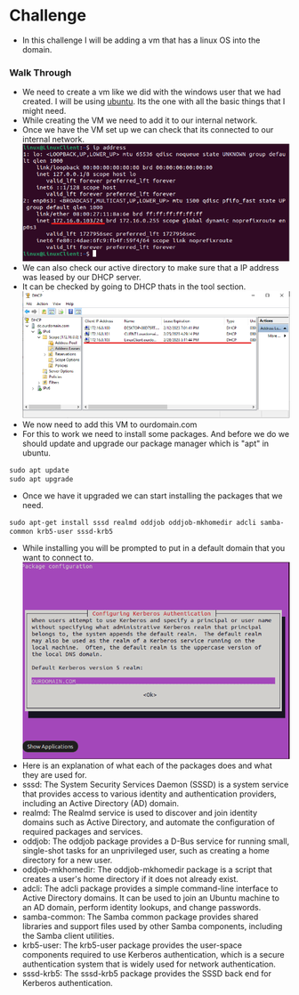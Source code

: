 # Challenge
- In this challenge I will be adding a vm that has a linux OS into the domain.
### Walk Through
- We need to create a vm like we did with the windows user that we had created. I will be using [ubuntu](https://ubuntu.com/download/desktop). Its the one with all the basic things that I might need.
- While creating the VM we need to add it to our internal network.
- Once we have the VM set up we can check that its connected to our internal network.
![ip](https://github.com/Abdulmalik420/ADLab/blob/main/ADLabPics/Screenshot%202023-02-08%20151305.png)
- We can also check our active directory to make sure that a IP address was leased by our DHCP server.
- It can be checked by going to DHCP thats in the tool section.         
![dhcpcheck](https://github.com/Abdulmalik420/ADLab/blob/main/ADLabPics/Screenshot%202023-02-08%20151609.png)
- We now need to add this VM to ourdomain.com
- For this to work we need to install some packages. And before we do we should update and upgrade our package manager which is "apt" in ubuntu.
```
sudo apt update
sudo apt upgrade
```
- Once we have it upgraded we can start installing the packages that we need.
```
sudo apt-get install sssd realmd oddjob oddjob-mkhomedir adcli samba-common krb5-user sssd-krb5
```
- While installing you will be prompted to put in a default domain that you want to connect to.
![prompt](https://github.com/Abdulmalik420/ADLab/blob/main/ADLabPics/Screenshot%202023-02-08%20152852.png)
- Here is an explanation of what each of the packages does and what they are used for.
- sssd: The System Security Services Daemon (SSSD) is a system service that provides access to various identity and authentication providers, including an Active Directory (AD) domain.
- realmd: The Realmd service is used to discover and join identity domains such as Active Directory, and automate the configuration of required packages and services.
- oddjob: The oddjob package provides a D-Bus service for running small, single-shot tasks for an unprivileged user, such as creating a home directory for a new user.
- oddjob-mkhomedir: The oddjob-mkhomedir package is a script that creates a user's home directory if it does not already exist.
- adcli: The adcli package provides a simple command-line interface to Active Directory domains. It can be used to join an Ubuntu machine to an AD domain, perform identity lookups, and change passwords.
- samba-common: The Samba common package provides shared libraries and support files used by other Samba components, including the Samba client utilities.
- krb5-user: The krb5-user package provides the user-space components required to use Kerberos authentication, which is a secure authentication system that is widely used for network authentication.
- sssd-krb5: The sssd-krb5 package provides the SSSD back end for Kerberos authentication.
